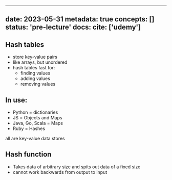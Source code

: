 
---
date: 2023-05-31
metadata: true
concepts: []
status: 'pre-lecture'
docs: 
cite: ['udemy']
---

## Hash tables

- store key-value pairs
- like arrays, but unordered
- hash tables fast for:
	- finding values
	- adding values
	- removing values

## In use:

- Python = dictionaries
- JS = Objects and Maps
- Java, Go, Scala = Maps
- Ruby = Hashes

all are key-value data stores


## Hash function

- Takes data of arbitrary size and spits out data of a fixed size
- cannot work backwards from output to input



